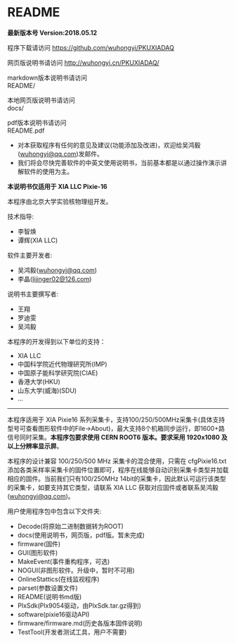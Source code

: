 <!-- README.md --- 
;; 
;; Description: 
;; Author: Hongyi Wu(吴鸿毅)
;; Email: wuhongyi@qq.com 
;; Created: 六 6月 18 13:37:42 2016 (+0800)
;; Last-Updated: 日 5月 13 19:32:34 2018 (+0800)
;;           By: Hongyi Wu(吴鸿毅)
;;     Update #: 71
;; URL: http://wuhongyi.cn -->

# README

**最新版本号 Version:2018.05.12**  

程序下载请访问
https://github.com/wuhongyi/PKUXIADAQ

网页版说明书请访问
http://wuhongyi.cn/PKUXIADAQ/

markdown版本说明书请访问  
README/

本地网页版说明书请访问  
docs/

pdf版本说明书请访问  
README.pdf


- 对本获取程序有任何的意见及建议(功能添加及改进)，欢迎给吴鸿毅(wuhongyi@qq.com)发邮件。
- 我们将会尽快完善软件的中英文使用说明书，当前基本都是以通过操作演示讲解软件的使用为主。


**本说明书仅适用于 XIA LLC Pixie-16**

本程序由北京大学实验核物理组开发。

技术指导:
- 李智焕
- 谭辉(XIA LLC)

软件主要开发者:
- 吴鸿毅(wuhongyi@qq.com)
- 李晶(lijinger02@126.com)

说明书主要撰写者:
- 王翔
- 罗迪雯
- 吴鸿毅



本程序的开发得到以下单位的支持：
- XIA LLC
- 中国科学院近代物理研究所(IMP)
- 中国原子能科学研究院(CIAE)
- 香港大学(HKU)
- 山东大学(威海)(SDU)
- ...

----


本程序适用于 XIA Pixie16 系列采集卡，支持100/250/500MHz采集卡(具体支持型号可查看图形软件中的File->About)，最大支持8个机箱同步运行，即1600+路信号同时采集。**本程序包要求使用 CERN ROOT6 版本。要求采用 1920x1080 及以上分辨率显示屏**。

本程序的设计兼容 100/250/500 MHz 采集卡的混合使用，只需在 cfgPixie16.txt 添加各类采样率采集卡的固件位置即可，程序在线能够自动识别采集卡类型并加载相应的固件。当前我们只有100/250MHz 14bit的采集卡，因此默认可运行该类型的采集卡，如要支持其它类型，请联系 XIA LLC 获取对应固件或者联系吴鸿毅(wuhongyi@qq.com)。




用户使用程序包中包含以下文件夹:

- Decode(将原始二进制数据转为ROOT)
- docs(使用说明书，网页版，pdf版。暂未完成)
- firmware(固件)
- GUI(图形软件)
- MakeEvent(事件重构程序，可选)
- NOGUI(非图形软件。升级中，暂时不可用)
- OnlineStattics(在线监视程序)
- parset(参数设置文件)
- README(说明书md版)
- PlxSdk(Plx9054驱动，由PlxSdk.tar.gz得到)
- software(pixie16驱动API)
- firmware/firmware.md(历史各版本固件说明)
- TestTool(开发者测试工具，用户不需要)



<!-- README.md ends here -->

